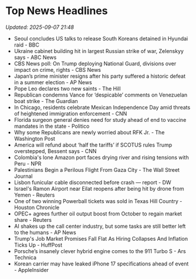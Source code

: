 # Top News Headlines

_Updated: 2025-09-07 21:48_

- Seoul concludes US talks to release South Koreans detained in Hyundai raid - BBC
- Ukraine cabinet building hit in largest Russian strike of war, Zelenskyy says - ABC News
- CBS News poll: On Trump deploying National Guard, divisions over impact on crime, rights - CBS News
- Japan’s prime minister resigns after his party suffered a historic defeat in a summer election - AP News
- Pope Leo declares two new saints - The Hill
- Republican condemns Vance for ‘despicable’ comments on Venezuelan boat strike - The Guardian
- In Chicago, residents celebrate Mexican Independence Day amid threats of heightened immigration enforcement - CNN
- Florida surgeon general denies need for study ahead of end to vaccine mandates in the state - Politico
- Why some Republicans are newly worried about RFK Jr. - The Washington Post
- America will refund about ‘half the tariffs’ if SCOTUS rules Trump overstepped, Bessent says - CNN
- Colombia's lone Amazon port faces drying river and rising tensions with Peru - NPR
- Palestinians Begin a Perilous Flight From Gaza City - The Wall Street Journal
- Lisbon funicular cable disconnected before crash — report - DW
- Israel's Ramon Airport near Eilat reopens after being hit by drone from Yemen - Reuters
- One of two winning Powerball tickets was sold in Texas Hill Country - Houston Chronicle
- OPEC+ agrees further oil output boost from October to regain market share - Reuters
- AI shakes up the call center industry, but some tasks are still better left to the humans - AP News
- Trump's Job Market Promises Fall Flat As Hiring Collapses And Inflation Ticks Up - HuffPost
- Porsche’s insanely clever hybrid engine comes to the 911 Turbo S - Ars Technica
- Korean carrier may have leaked iPhone 17 specifications ahead of event - AppleInsider